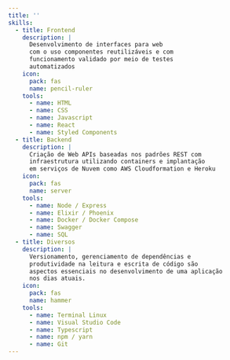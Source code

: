 ```yaml
---
title: ''
skills:
  - title: Frontend
    description: |
      Desenvolvimento de interfaces para web
      com o uso componentes reutilizáveis e com
      funcionamento validado por meio de testes
      automatizados
    icon:
      pack: fas
      name: pencil-ruler
    tools:
      - name: HTML
      - name: CSS
      - name: Javascript
      - name: React
      - name: Styled Components
  - title: Backend
    description: |
      Criação de Web APIs baseadas nos padrões REST com
      infraestrutura utilizando containers e implantação
      em serviços de Nuvem como AWS Cloudformation e Heroku
    icon:
      pack: fas
      name: server
    tools:
      - name: Node / Express
      - name: Elixir / Phoenix
      - name: Docker / Docker Compose
      - name: Swagger
      - name: SQL
  - title: Diversos
    description: |
      Versionamento, gerenciamento de dependências e
      produtividade na leitura e escrita de código são
      aspectos essenciais no desenvolvimento de uma aplicação
      nos dias atuais.
    icon:
      pack: fas
      name: hammer
    tools:
      - name: Terminal Linux
      - name: Visual Studio Code
      - name: Typescript
      - name: npm / yarn
      - name: Git
---
```


